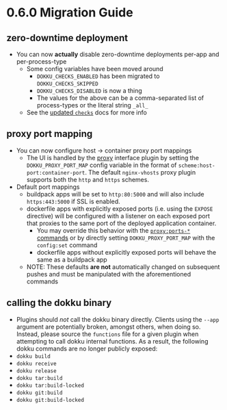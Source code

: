 # 0.6.0 Migration Guide

## zero-downtime deployment

- You can now **actually** disable zero-downtime deployments per-app and per-process-type
  - Some config variables have been moved around
    - `DOKKU_CHECKS_ENABLED` has been migrated to `DOKKU_CHECKS_SKIPPED`
    - `DOKKU_CHECKS_DISABLED` is now a thing
    - The values for the above can be a comma-separated list of process-types or the literal string `_all_`
  - See the [updated `checks`](/dokku/deployment/zero-downtime-deploys/) docs for more info

## proxy port mapping

- You can now configure host -> container proxy port mappings
  - The UI is handled by the [proxy](/dokku/advanced-usage/proxy-management/) interface plugin by setting the `DOKKU_PROXY_PORT_MAP` config variable in the format of `scheme:host-port:container-port`. The default `nginx-vhosts` proxy plugin supports both the `http` and `https` schemes.
- Default port mappings
  - buildpack apps will be set to `http:80:5000` and will also include `https:443:5000` if SSL is enabled.
  - dockerfile apps with explicitly exposed ports (i.e. using the `EXPOSE` directive) will be configured with a listener on each exposed port that proxies to the same port of the deployed application container.
    - You may override this behavior with the [`proxy:ports-*` commands](/dokku/advanced-usage/proxy-management/) or by directly setting `DOKKU_PROXY_PORT_MAP` with the `config:set` command
    - dockerfile apps without explicitly exposed ports will behave the same as a buildpack app
  - NOTE: These defaults **are not** automatically changed on subsequent pushes and must be manipulated with the aforementioned commands

## calling the dokku binary

- Plugins should *not* call the dokku binary directly. Clients using the `--app` argument are potentially broken, amongst others, when doing so. Instead, please source the `functions` file for a given plugin when attempting to call dokku internal functions. As a result, the following dokku commands are no longer publicly exposed:
 - `dokku build`
 - `dokku receive`
 - `dokku release`
 - `dokku tar:build`
 - `dokku tar:build-locked`
 - `dokku git:build`
 - `dokku git:build-locked`
